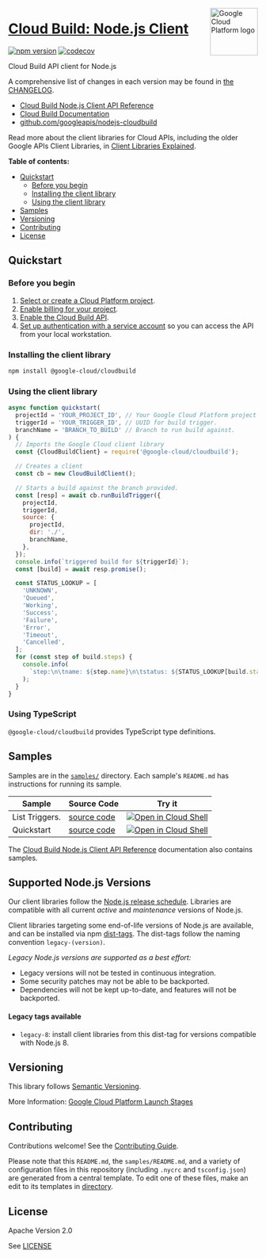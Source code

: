 [//]: # "This README.md file is auto-generated, all changes to this file will be lost."
[//]: # "To regenerate it, use `python -m synthtool`."
<img src="https://avatars2.githubusercontent.com/u/2810941?v=3&s=96" alt="Google Cloud Platform logo" title="Google Cloud Platform" align="right" height="96" width="96"/>

# [Cloud Build: Node.js Client](https://github.com/googleapis/nodejs-cloudbuild)


[![npm version](https://img.shields.io/npm/v/@google-cloud/cloudbuild.svg)](https://www.npmjs.org/package/@google-cloud/cloudbuild)
[![codecov](https://img.shields.io/codecov/c/github/googleapis/nodejs-cloudbuild/main.svg?style=flat)](https://codecov.io/gh/googleapis/nodejs-cloudbuild)




Cloud Build API client for Node.js


A comprehensive list of changes in each version may be found in
[the CHANGELOG](https://github.com/googleapis/nodejs-cloudbuild/blob/main/CHANGELOG.md).

* [Cloud Build Node.js Client API Reference][client-docs]
* [Cloud Build Documentation][product-docs]
* [github.com/googleapis/nodejs-cloudbuild](https://github.com/googleapis/nodejs-cloudbuild)

Read more about the client libraries for Cloud APIs, including the older
Google APIs Client Libraries, in [Client Libraries Explained][explained].

[explained]: https://cloud.google.com/apis/docs/client-libraries-explained

**Table of contents:**


* [Quickstart](#quickstart)
  * [Before you begin](#before-you-begin)
  * [Installing the client library](#installing-the-client-library)
  * [Using the client library](#using-the-client-library)
* [Samples](#samples)
* [Versioning](#versioning)
* [Contributing](#contributing)
* [License](#license)

## Quickstart

### Before you begin

1.  [Select or create a Cloud Platform project][projects].
1.  [Enable billing for your project][billing].
1.  [Enable the Cloud Build API][enable_api].
1.  [Set up authentication with a service account][auth] so you can access the
    API from your local workstation.

### Installing the client library

```bash
npm install @google-cloud/cloudbuild
```


### Using the client library

```javascript
async function quickstart(
  projectId = 'YOUR_PROJECT_ID', // Your Google Cloud Platform project ID
  triggerId = 'YOUR_TRIGGER_ID', // UUID for build trigger.
  branchName = 'BRANCH_TO_BUILD' // Branch to run build against.
) {
  // Imports the Google Cloud client library
  const {CloudBuildClient} = require('@google-cloud/cloudbuild');

  // Creates a client
  const cb = new CloudBuildClient();

  // Starts a build against the branch provided.
  const [resp] = await cb.runBuildTrigger({
    projectId,
    triggerId,
    source: {
      projectId,
      dir: './',
      branchName,
    },
  });
  console.info(`triggered build for ${triggerId}`);
  const [build] = await resp.promise();

  const STATUS_LOOKUP = [
    'UNKNOWN',
    'Queued',
    'Working',
    'Success',
    'Failure',
    'Error',
    'Timeout',
    'Cancelled',
  ];
  for (const step of build.steps) {
    console.info(
      `step:\n\tname: ${step.name}\n\tstatus: ${STATUS_LOOKUP[build.status]}`
    );
  }
}

```
### Using TypeScript

`@google-cloud/cloudbuild` provides TypeScript type definitions.


## Samples

Samples are in the [`samples/`](https://github.com/googleapis/nodejs-cloudbuild/tree/main/samples) directory. Each sample's `README.md` has instructions for running its sample.

| Sample                      | Source Code                       | Try it |
| --------------------------- | --------------------------------- | ------ |
| List Triggers. | [source code](https://github.com/googleapis/nodejs-cloudbuild/blob/main/samples/listBuildTriggers.js) | [![Open in Cloud Shell][shell_img]](https://console.cloud.google.com/cloudshell/open?git_repo=https://github.com/googleapis/nodejs-cloudbuild&page=editor&open_in_editor=samples/listBuildTriggers.js,samples/README.md) |
| Quickstart | [source code](https://github.com/googleapis/nodejs-cloudbuild/blob/main/samples/quickstart.js) | [![Open in Cloud Shell][shell_img]](https://console.cloud.google.com/cloudshell/open?git_repo=https://github.com/googleapis/nodejs-cloudbuild&page=editor&open_in_editor=samples/quickstart.js,samples/README.md) |



The [Cloud Build Node.js Client API Reference][client-docs] documentation
also contains samples.

## Supported Node.js Versions

Our client libraries follow the [Node.js release schedule](https://nodejs.org/en/about/releases/).
Libraries are compatible with all current _active_ and _maintenance_ versions of
Node.js.

Client libraries targeting some end-of-life versions of Node.js are available, and
can be installed via npm [dist-tags](https://docs.npmjs.com/cli/dist-tag).
The dist-tags follow the naming convention `legacy-(version)`.

_Legacy Node.js versions are supported as a best effort:_

* Legacy versions will not be tested in continuous integration.
* Some security patches may not be able to be backported.
* Dependencies will not be kept up-to-date, and features will not be backported.

#### Legacy tags available

* `legacy-8`: install client libraries from this dist-tag for versions
  compatible with Node.js 8.

## Versioning

This library follows [Semantic Versioning](http://semver.org/).






More Information: [Google Cloud Platform Launch Stages][launch_stages]

[launch_stages]: https://cloud.google.com/terms/launch-stages

## Contributing

Contributions welcome! See the [Contributing Guide](https://github.com/googleapis/nodejs-cloudbuild/blob/main/CONTRIBUTING.md).

Please note that this `README.md`, the `samples/README.md`,
and a variety of configuration files in this repository (including `.nycrc` and `tsconfig.json`)
are generated from a central template. To edit one of these files, make an edit
to its templates in
[directory](https://github.com/googleapis/synthtool).

## License

Apache Version 2.0

See [LICENSE](https://github.com/googleapis/nodejs-cloudbuild/blob/main/LICENSE)

[client-docs]: https://cloud.google.com/nodejs/docs/reference/cloudbuild/latest
[product-docs]: https://cloud.google.com/cloud-build/docs/
[shell_img]: https://gstatic.com/cloudssh/images/open-btn.png
[projects]: https://console.cloud.google.com/project
[billing]: https://support.google.com/cloud/answer/6293499#enable-billing
[enable_api]: https://console.cloud.google.com/flows/enableapi?apiid=cloudbuild.googleapis.com
[auth]: https://cloud.google.com/docs/authentication/getting-started
